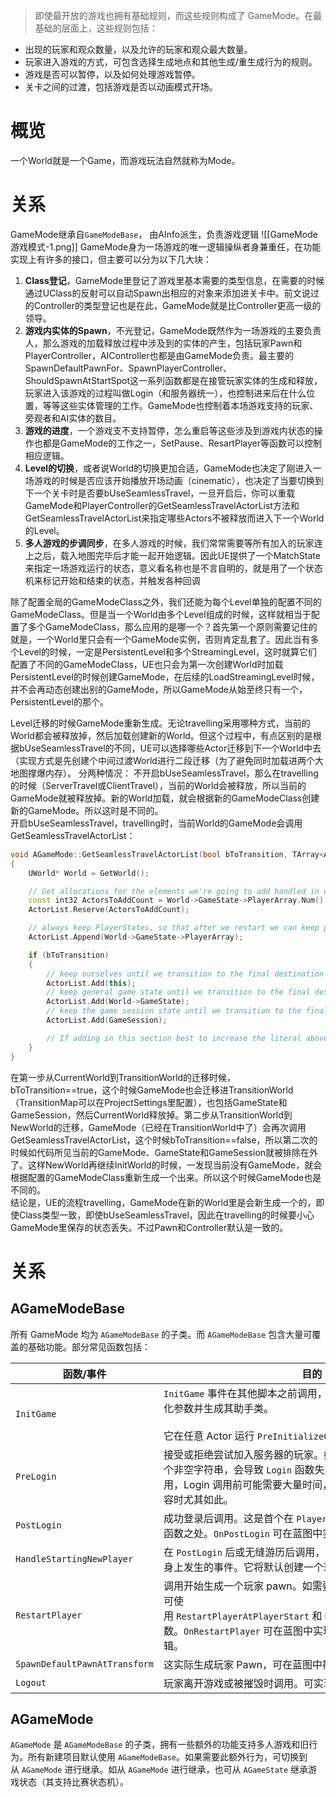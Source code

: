 >即使最开放的游戏也拥有基础规则，而这些规则构成了 GameMode。在最基础的层面上，这些规则包括：
- 出现的玩家和观众数量，以及允许的玩家和观众最大数量。
- 玩家进入游戏的方式，可包含选择生成地点和其他生成/重生成行为的规则。
- 游戏是否可以暂停，以及如何处理游戏暂停。
- 关卡之间的过渡，包括游戏是否以动画模式开场。

# 概览
一个World就是一个Game，而游戏玩法自然就称为Mode。

# 关系
GameMode继承自`GameModeBase`， 由AInfo派生，负责游戏逻辑
![[GameMode游戏模式-1.png]]
GameMode身为一场游戏的唯一逻辑操纵者身兼重任，在功能实现上有许多的接口，但主要可以分为以下几大块：
1. **Class登记**，GameMode里登记了游戏里基本需要的类型信息，在需要的时候通过UClass的反射可以自动Spawn出相应的对象来添加进关卡中。前文说过的Controller的类型登记也是在此，GameMode就是比Controller更高一级的领导。
2. **游戏内实体的Spawn**，不光登记，GameMode既然作为一场游戏的主要负责人，那么游戏的加载释放过程中涉及到的实体的产生，包括玩家Pawn和PlayerController，AIController也都是由GameMode负责。最主要的SpawnDefaultPawnFor、SpawnPlayerController、ShouldSpawnAtStartSpot这一系列函数都是在接管玩家实体的生成和释放，玩家进入该游戏的过程叫做Login（和服务器统一），也控制进来后在什么位置，等等这些实体管理的工作。GameMode也控制着本场游戏支持的玩家、旁观者和AI实体的数目。
3. **游戏的进度**，一个游戏支不支持暂停，怎么重启等这些涉及到游戏内状态的操作也都是GameMode的工作之一，SetPause、ResartPlayer等函数可以控制相应逻辑。
4. **Level的切换**，或者说World的切换更加合适，GameMode也决定了刚进入一场游戏的时候是否应该开始播放开场动画（cinematic），也决定了当要切换到下一个关卡时是否要bUseSeamlessTravel，一旦开启后，你可以重载GameMode和PlayerController的GetSeamlessTravelActorList方法和GetSeamlessTravelActorList来指定哪些Actors不被释放而进入下一个World的Level。
5. **多人游戏的步调同步**，在多人游戏的时候，我们常常需要等所有加入的玩家连上之后，载入地图完毕后才能一起开始逻辑。因此UE提供了一个MatchState来指定一场游戏运行的状态，意义看名称也是不言自明的，就是用了一个状态机来标记开始和结束的状态，并触发各种回调

除了配置全局的GameModeClass之外，我们还能为每个Level单独的配置不同的GameModeClass。但是当一个World由多个Level组成的时候，这样就相当于配置了多个GameModeClass，那么应用的是哪一个？首先第一个原则需要记住的就是，一个World里只会有一个GameMode实例，否则肯定乱套了。因此当有多个Level的时候，一定是PersistentLevel和多个StreamingLevel，这时就算它们配置了不同的GameModeClass，UE也只会为第一次创建World时加载PersistentLevel的时候创建GameMode，在后续的LoadStreamingLevel时候，并不会再动态创建出别的GameMode，所以GameMode从始至终只有一个，PersistentLevel的那个。
  
Level迁移的时候GameMode重新生成。无论travelling采用哪种方式，当前的World都会被释放掉，然后加载创建新的World。但这个过程中，有点区别的是根据bUseSeamlessTravel的不同，UE可以选择哪些Actor迁移到下一个World中去（实现方式是先创建个中间过渡World进行二段迁移（为了避免同时加载进两个大地图撑爆内存）。
分两种情况：  不开启bUseSeamlessTravel，那么在travelling的时候（ServerTravel或ClientTravel），当前的World会被释放，所以当前的GameMode就被释放掉。新的World加载，就会根据新的GameModeClass创建新的GameMode。所以这时是不同的。  
开启bUseSeamlessTravel，travelling时，当前World的GameMode会调用GetSeamlessTravelActorList：
```cpp
void AGameMode::GetSeamlessTravelActorList(bool bToTransition, TArray<AActor*>& ActorList)
{
	UWorld* World = GetWorld();

	// Get allocations for the elements we're going to add handled in one go
	const int32 ActorsToAddCount = World->GameState->PlayerArray.Num() + (bToTransition ?  3 : 0);
	ActorList.Reserve(ActorsToAddCount);

	// always keep PlayerStates, so that after we restart we can keep players on the same team, etc
	ActorList.Append(World->GameState->PlayerArray);

	if (bToTransition)
	{
		// keep ourselves until we transition to the final destination
		ActorList.Add(this);
		// keep general game state until we transition to the final destination
		ActorList.Add(World->GameState);
		// keep the game session state until we transition to the final destination
		ActorList.Add(GameSession);

		// If adding in this section best to increase the literal above for the ActorsToAddCount
	}
}
```
在第一步从CurrentWorld到TransitionWorld的迁移时候，bToTransition\==true，这个时候GameMode也会迁移进TransitionWorld（TransitionMap可以在ProjectSettings里配置），也包括GameState和GameSession，然后CurrentWorld释放掉。第二步从TransitionWorld到NewWorld的迁移，GameMode（已经在TransitionWorld中了）会再次调用GetSeamlessTravelActorList，这个时候bToTransition\==false，所以第二次的时候如代码所见当前的GameMode、GameState和GameSession就被排除在外了。这样NewWorld再继续InitWorld的时候，一发现当前没有GameMode，就会根据配置的GameModeClass重新生成一个出来。所以这个时候GameMode也是不同的。  
结论是，UE的流程travelling，GameMode在新的World里是会新生成一个的，即使Class类型一致，即使bUseSeamlessTravel，因此在travelling的时候要小心GameMode里保存的状态丢失。不过Pawn和Controller默认是一致的。

# 关系
## AGameModeBase
所有 GameMode 均为 `AGameModeBase` 的子类。而 `AGameModeBase` 包含大量可覆盖的基础功能。部分常见函数包括：

| 函数/事件                         | 目的                                                                                                                                        |
| ----------------------------- | ----------------------------------------------------------------------------------------------------------------------------------------- |
| `InitGame`                    | `InitGame` 事件在其他脚本之前调用，由 `AGameModeBase` 使用，初始化参数并生成其助手类。<br><br>它在任意 Actor 运行 `PreInitializeComponents` 前调用。                             |
| `PreLogin`                    | 接受或拒绝尝试加入服务器的玩家。如它将 `ErrorMessage` 设为一个非空字符串，会导致 `Login` 函数失败。`PreLogin` 在 `Login` 前调用，Login 调用前可能需要大量时间，加入的玩家需要下载游戏内容时尤其如此。              |
| `PostLogin`                   | 成功登录后调用。这是首个在 `PlayerController` 上安全调用复制函数之处。`OnPostLogin` 可在蓝图中实现，以添加额外的逻辑。                                                              |
| `HandleStartingNewPlayer`     | 在 `PostLogin` 后或无缝游历后调用，可在蓝图中覆盖，修改新玩家身上发生的事件。它将默认创建一个玩家 pawn。                                                                             |
| `RestartPlayer`               | 调用开始生成一个玩家 pawn。如需要指定 Pawn 生成的地点，还可使用 `RestartPlayerAtPlayerStart` 和 `RestartPlayerAtTransform` 函数。`OnRestartPlayer` 可在蓝图中实现，在此函数完成后添加逻辑。 |
| `SpawnDefaultPawnAtTransform` | 这实际生成玩家 Pawn，可在蓝图中覆盖。                                                                                                                     |
| `Logout`                      | 玩家离开游戏或被摧毁时调用。可实现 `OnLogout` 执行蓝图逻辑。                                                                                                      |


## AGameMode
`AGameMode` 是 `AGameModeBase` 的子类，拥有一些额外的功能支持多人游戏和旧行为。所有新建项目默认使用 `AGameModeBase`。如果需要此额外行为，可切换到从 `AGameMode` 进行继承。如从 `AGameMode` 进行继承，也可从 `AGameState` 继承游戏状态（其支持比赛状态机）。